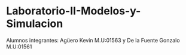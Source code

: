 # Laboratorio-II-Modelos-y-Simulacion
Alumnos integrantes: Agüero Kevin M.U:01563 y De la Fuente Gonzalo M.U:01561
